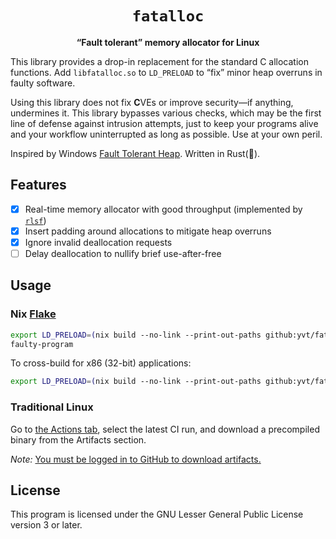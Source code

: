 <div align="center">

# `fatalloc`

**“Fault tolerant” memory allocator for Linux**

</div>

This library provides a drop-in replacement for the standard C allocation
functions. Add `libfatalloc.so` to `LD_PRELOAD` to “fix” minor heap overruns
in faulty software.

Using this library does not fix **C**VEs or improve security—if anything,
undermines it. This library bypasses various checks, which may be the first
line of defense against intrusion attempts, just to keep your programs alive
and your workflow uninterrupted as long as possible. Use at your own peril.

Inspired by Windows [Fault Tolerant Heap][1]. Written in Rust(🚀).

## Features

- [x] Real-time memory allocator with good throughput (implemented by
  [`rlsf`][5])
- [x] Insert padding around allocations to mitigate heap overruns
- [x] Ignore invalid deallocation requests
- [ ] Delay deallocation to nullify brief use-after-free

## Usage

### Nix [Flake][2]

```bash
export LD_PRELOAD=(nix build --no-link --print-out-paths github:yvt/fatalloc)/lib/libfatalloc.so)
faulty-program
```

To cross-build for x86 (32-bit) applications:

```bash
export LD_PRELOAD=(nix build --no-link --print-out-paths github:yvt/fatalloc#defaultPackage.i686-linux)/lib/libfatalloc.so)
```

### Traditional Linux

Go to [the Actions tab][3], select the latest CI run, and download a
precompiled binary from the Artifacts section.

*Note:* [You must be logged in to GitHub to download artifacts.][4]

## License

This program is licensed under the GNU Lesser General Public License version 3
or later.

[1]: https://docs.microsoft.com/en-us/windows/win32/win7appqual/fault-tolerant-heap
[2]: https://nixos.wiki/wiki/Flakes
[3]: https://github.com/yvt/fatalloc/actions/workflows/ci.yml
[4]: https://github.community/t/public-read-access-to-actions-artifacts/17363/11
[5]: https://github.com/yvt/rlsf

